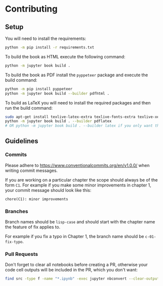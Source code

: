# Contributing

## Setup

You will need to install the requirements:

```sh
python -m pip install -r requirements.txt
```

To build the book as HTML execute the following command:

```sh
python -m jupyter book build .
```

To build the book as PDF install the `pyppeteer` package and execute the build command:

```sh
python -m pip install pyppeteer
python -m jupyter book build --builder pdfhtml .
```

To build as LaTeX you will need to install the required packages and then run the build command:

```sh
sudo apt-get install texlive-latex-extra texlive-fonts-extra texlive-xetex latexmk
python -m jupyter book build . --builder pdflatex
# OR python -m jupyter book build . --builder latex if you only want the LaTeX file
```

## Guidelines

### Commits

Please adhere to https://www.conventionalcommits.org/en/v1.0.0/ when writing commit messages.

If you are working on a particular chapter the scope should always be of the form `C1`. For example if you make some minor improvements in chapter 1, your commit message should look like this:

```
chore(C1): minor improvements
```

### Branches

Branch names should be `lisp-case` and should start with the chapter name the feature of fix applies to.

For example if you fix a typo in Chapter 1, the branch name should be `c-01-fix-typo`.

### Pull Requests

Don't forget to clear all notebooks before creating a PR, otherwise your code cell outputs will be included in the PR, which you don't want:

```sh
find src -type f -name "*.ipynb" -exec jupyter nbconvert --clear-output --inplace {} \;
```
